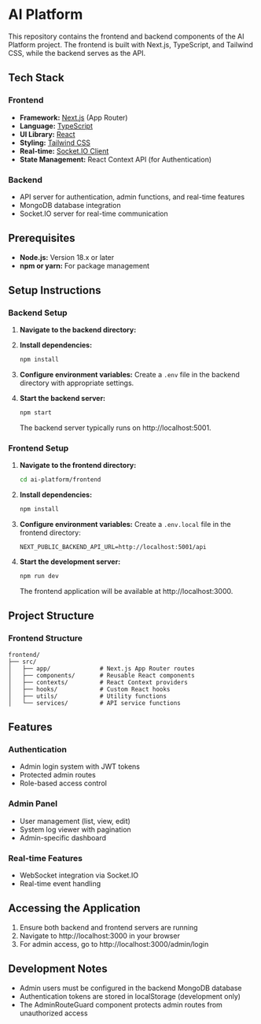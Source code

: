 # AI Platform

This repository contains the frontend and backend components of the AI Platform project. The frontend is built with Next.js, TypeScript, and Tailwind CSS, while the backend serves as the API.

## Tech Stack

### Frontend

- **Framework:** [Next.js](https://nextjs.org/) (App Router)
- **Language:** [TypeScript](https://www.typescriptlang.org/)
- **UI Library:** [React](https://reactjs.org/)
- **Styling:** [Tailwind CSS](https://tailwindcss.com/)
- **Real-time:** [Socket.IO Client](https://socket.io/docs/v4/client-api/)
- **State Management:** React Context API (for Authentication)

### Backend

- API server for authentication, admin functions, and real-time features
- MongoDB database integration
- Socket.IO server for real-time communication

## Prerequisites

- **Node.js:** Version 18.x or later
- **npm or yarn:** For package management

## Setup Instructions

### Backend Setup

1. **Navigate to the backend directory:**

2. **Install dependencies:**

   ```bash
   npm install
   ```

3. **Configure environment variables:**
   Create a `.env` file in the backend directory with appropriate settings.

4. **Start the backend server:**
   ```bash
   npm start
   ```
   The backend server typically runs on http://localhost:5001.

### Frontend Setup

1. **Navigate to the frontend directory:**

   ```bash
   cd ai-platform/frontend
   ```

2. **Install dependencies:**

   ```bash
   npm install
   ```

3. **Configure environment variables:**
   Create a `.env.local` file in the frontend directory:

   ```
   NEXT_PUBLIC_BACKEND_API_URL=http://localhost:5001/api
   ```

4. **Start the development server:**
   ```bash
   npm run dev
   ```
   The frontend application will be available at http://localhost:3000.

## Project Structure

### Frontend Structure

```
frontend/
├── src/
│   ├── app/              # Next.js App Router routes
│   ├── components/       # Reusable React components
│   ├── contexts/         # React Context providers
│   ├── hooks/            # Custom React hooks
│   ├── utils/            # Utility functions
│   └── services/         # API service functions
```

## Features

### Authentication

- Admin login system with JWT tokens
- Protected admin routes
- Role-based access control

### Admin Panel

- User management (list, view, edit)
- System log viewer with pagination
- Admin-specific dashboard

### Real-time Features

- WebSocket integration via Socket.IO
- Real-time event handling

## Accessing the Application

1. Ensure both backend and frontend servers are running
2. Navigate to http://localhost:3000 in your browser
3. For admin access, go to http://localhost:3000/admin/login

## Development Notes

- Admin users must be configured in the backend MongoDB database
- Authentication tokens are stored in localStorage (development only)
- The AdminRouteGuard component protects admin routes from unauthorized access
